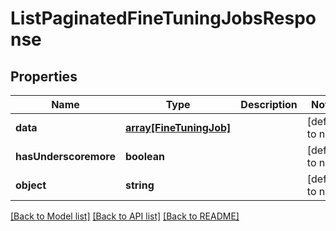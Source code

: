 # ListPaginatedFineTuningJobsResponse

## Properties
Name | Type | Description | Notes
------------ | ------------- | ------------- | -------------
**data** | [**array[FineTuningJob]**](FineTuningJob.md) |  | [default to null]
**hasUnderscoremore** | **boolean** |  | [default to null]
**object** | **string** |  | [default to null]

[[Back to Model list]](../README.md#documentation-for-models) [[Back to API list]](../README.md#documentation-for-api-endpoints) [[Back to README]](../README.md)


